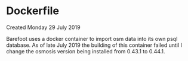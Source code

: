 # Dockerfile
Created Monday 29 July 2019

Barefoot uses a docker container to import osm data into its own psql database. As of late July 2019 the building of this container failed until I change the osmosis version being installed from 0.43.1 to 0.44.1.

